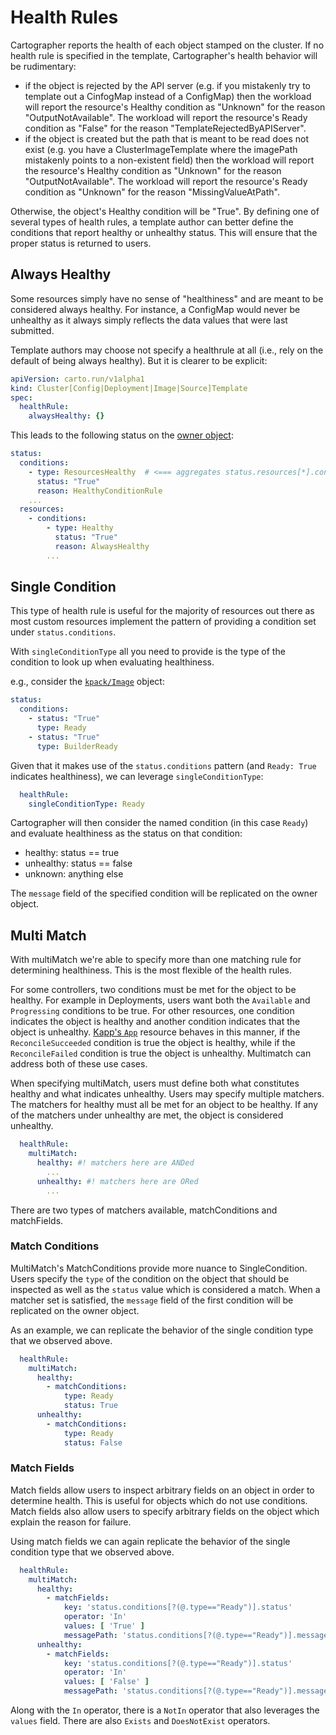 # Health Rules

Cartographer reports the health of each object stamped on the cluster. If no health rule is specified in the template,
Cartographer's health behavior will be rudimentary:

- if the object is rejected by the API server (e.g. if you mistakenly try to template out a CinfogMap instead of a
  ConfigMap) then the workload will report the resource's Healthy condition as "Unknown" for the reason
  "OutputNotAvailable". The workload will report the resource's Ready condition as "False" for the reason
  "TemplateRejectedByAPIServer".
- if the object is created but the path that is meant to be read does not exist (e.g. you have a ClusterImageTemplate
  where the imagePath mistakenly points to a non-existent field) then the workload will report the resource's Healthy
  condition as "Unknown" for the reason "OutputNotAvailable". The workload will report the resource's Ready condition as
  "Unknown" for the reason "MissingValueAtPath".

Otherwise, the object's Healthy condition will be "True". By defining one of several types of health rules, a template
author can better define the conditions that report healthy or unhealthy status. This will ensure that the proper status
is returned to users.

## Always Healthy

Some resources simply have no sense of "healthiness" and are meant to be considered always healthy. For instance, a
ConfigMap would never be unhealthy as it always simply reflects the data values that were last submitted.

Template authors may choose not specify a healthrule at all (i.e., rely on the default of being always healthy). But it
is clearer to be explicit:

```yaml
apiVersion: carto.run/v1alpha1
kind: Cluster[Config|Deployment|Image|Source]Template
spec:
  healthRule:
    alwaysHealthy: {}
```

This leads to the following status on the [owner object](architecture.md/#owners):

```yaml
status:
  conditions:
    - type: ResourcesHealthy  # <=== aggregates status.resources[*].conditions[type == Healthy].status
      status: "True"
      reason: HealthyConditionRule
    ...
  resources:
    - conditions:
        - type: Healthy
          status: "True"
          reason: AlwaysHealthy
        ...
```

## Single Condition

This type of health rule is useful for the majority of resources out there as most custom resources implement the
pattern of providing a condition set under `status.conditions`.

With `singleConditionType` all you need to provide is the type of the condition to look up when evaluating healthiness.

e.g., consider the [`kpack/Image`](https://github.com/pivotal/kpack/blob/main/docs/image.md) object:

```yaml
status:
  conditions:
    - status: "True"
      type: Ready
    - status: "True"
      type: BuilderReady
```

Given that it makes use of the `status.conditions` pattern (and `Ready: True` indicates healthiness), we can leverage
`singleConditionType`:

<!-- prettier-ignore-start -->
```yaml
  healthRule:
    singleConditionType: Ready
```
<!-- prettier-ignore-end -->

Cartographer will then consider the named condition (in this case `Ready`) and evaluate healthiness as the status on
that condition:

- healthy: status == true
- unhealthy: status == false
- unknown: anything else

The `message` field of the specified condition will be replicated on the owner object.

## Multi Match

With multiMatch we're able to specify more than one matching rule for determining healthiness. This is the most flexible
of the health rules.

For some controllers, two conditions must be met for the object to be healthy. For example in Deployments, users want
both the `Available` and `Progressing` conditions to be true. For other resources, one condition indicates the object is
healthy and another condition indicates that the object is unhealthy. [Kapp's `App`](https://carvel.dev/kapp-controller/docs/v0.40.0/app-overview/) resource behaves in this manner, if
the `ReconcileSucceeded` condition is true the object is healthy, while if the `ReconcileFailed` condition is true the
object is unhealthy. Multimatch can address both of these use cases.

When specifying multiMatch, users must define both what constitutes healthy and what indicates unhealthy. Users may
specify multiple matchers. The matchers for healthy must all be met for an object to be healthy. If any of the matchers
under unhealthy are met, the object is considered unhealthy.

<!-- prettier-ignore-start -->
```yaml
  healthRule:
    multiMatch:
      healthy: #! matchers here are ANDed
        ...
      unhealthy: #! matchers here are ORed
        ...
```
<!-- prettier-ignore-end -->

There are two types of matchers available, matchConditions and matchFields.

### Match Conditions

MultiMatch's MatchConditions provide more nuance to SingleCondition. Users specify the `type` of the condition on the
object that should be inspected as well as the `status` value which is considered a match. When a matcher set is
satisfied, the `message` field of the first condition will be replicated on the owner object.

As an example, we can replicate the behavior of the single condition type that we observed above.

<!-- prettier-ignore-start -->
```yaml
  healthRule:
    multiMatch:
      healthy:
        - matchConditions:
            type: Ready
            status: True
      unhealthy:
        - matchConditions:
            type: Ready
            status: False
```
<!-- prettier-ignore-end -->

### Match Fields

Match fields allow users to inspect arbitrary fields on an object in order to determine health. This is useful for
objects which do not use conditions. Match fields also allow users to specify arbitrary fields on the object which
explain the reason for failure.

Using match fields we can again replicate the behavior of the single condition type that we observed above.

<!-- prettier-ignore-start -->
```yaml
  healthRule:
    multiMatch:
      healthy:
        - matchFields:
            key: 'status.conditions[?(@.type=="Ready")].status'
            operator: 'In'
            values: [ 'True' ]
            messagePath: 'status.conditions[?(@.type=="Ready")].message'
      unhealthy:
        - matchFields:
            key: 'status.conditions[?(@.type=="Ready")].status'
            operator: 'In'
            values: [ 'False' ]
            messagePath: 'status.conditions[?(@.type=="Ready")].message'
```
<!-- prettier-ignore-end -->

Along with the `In` operator, there is a `NotIn` operator that also leverages the `values` field. There are also
`Exists` and `DoesNotExist` operators.

